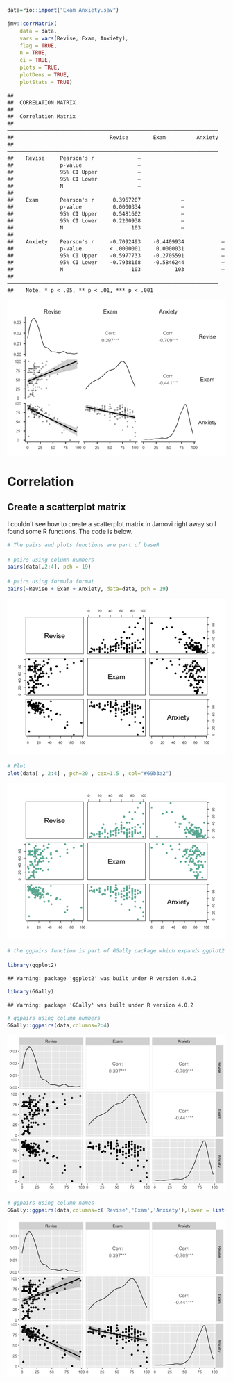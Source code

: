 ``` r
data=rio::import("Exam Anxiety.sav")
```

``` r
jmv::corrMatrix(
    data = data,
    vars = vars(Revise, Exam, Anxiety),
    flag = TRUE,
    n = TRUE,
    ci = TRUE,
    plots = TRUE,
    plotDens = TRUE,
    plotStats = TRUE)
```

    ## 
    ##  CORRELATION MATRIX
    ## 
    ##  Correlation Matrix                                                   
    ##  ──────────────────────────────────────────────────────────────────── 
    ##                               Revise        Exam          Anxiety     
    ##  ──────────────────────────────────────────────────────────────────── 
    ##    Revise     Pearson's r              —                              
    ##               p-value                  —                              
    ##               95% CI Upper             —                              
    ##               95% CI Lower             —                              
    ##               N                        —                              
    ##                                                                       
    ##    Exam       Pearson's r      0.3967207             —                
    ##               p-value          0.0000334             —                
    ##               95% CI Upper     0.5481602             —                
    ##               95% CI Lower     0.2200938             —                
    ##               N                      103             —                
    ##                                                                       
    ##    Anxiety    Pearson's r     -0.7092493    -0.4409934            —   
    ##               p-value         < .0000001     0.0000031            —   
    ##               95% CI Upper    -0.5977733    -0.2705591            —   
    ##               95% CI Lower    -0.7938168    -0.5846244            —   
    ##               N                      103           103            —   
    ##  ──────────────────────────────────────────────────────────────────── 
    ##    Note. * p < .05, ** p < .01, *** p < .001

![](Week-6-correlation-Rnotebook_files/figure-markdown_github/unnamed-chunk-2-1.png)

Correlation
===========

Create a scatterplot matrix
---------------------------

I couldn’t see how to create a scatterplot matrix in Jamovi right away
so I found some R functions. The code is below.

``` r
# The pairs and plots functions are part of baseR

# pairs using column numbers
pairs(data[,2:4], pch = 19)

# pairs using formula format
pairs(~Revise + Exam + Anxiety, data=data, pch = 19)
```

![](Week-6-correlation-Rnotebook_files/figure-markdown_github/unnamed-chunk-3-1.png)

``` r
# Plot
plot(data[ , 2:4] , pch=20 , cex=1.5 , col="#69b3a2")
```

![](Week-6-correlation-Rnotebook_files/figure-markdown_github/unnamed-chunk-3-2.png)

``` r
# the ggpairs function is part of GGally package which expands ggplot2 package

library(ggplot2)
```

    ## Warning: package 'ggplot2' was built under R version 4.0.2

``` r
library(GGally)
```

    ## Warning: package 'GGally' was built under R version 4.0.2

``` r
# ggpairs using column numbers
GGally::ggpairs(data,columns=2:4)
```

![](Week-6-correlation-Rnotebook_files/figure-markdown_github/unnamed-chunk-3-3.png)

``` r
# ggpairs using column names
GGally::ggpairs(data,columns=c('Revise','Exam','Anxiety'),lower = list(continuous = "smooth"))
```

![](Week-6-correlation-Rnotebook_files/figure-markdown_github/unnamed-chunk-3-4.png)

